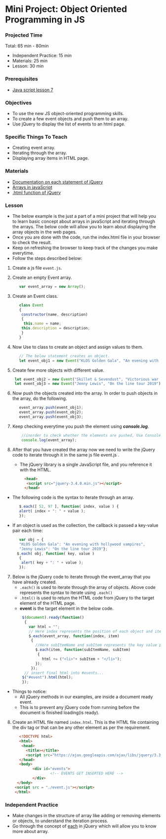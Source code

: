 # Mini Project: Object Oriented Programming in JS

### Projected Time

Total: 65 min - 80min
- Independent Practice: 15 min
- Materials: 25 min
- Lesson: 30 min

### Prerequisites

- [Java script lesson 7](../javascript/javascript-7-oop.md)


### Objectives

- To use the new JS object-oriented programming skills.
- To create a few event objects and push them to an array.
- Use jQuery to display the list of events to an html page.

### Specific Things To Teach

- Creating event array.
- Iterating through the array.
- Displaying array items in HTML page.

### Materials

- [Documentation on each statement of jQuery](http://api.jquery.com/jquery.each/)
- [Arrays in javaScript](https://developer.mozilla.org/en-US/docs/Web/JavaScript/Reference/Global_Objects/Array)
- [.html function of jQuery](http://api.jquery.com/html/)

### Lesson

- The below example is the just a part of a mini project that will help you to learn basic concept about arrays in javaScript and iterating through the arrays. The below code will allow you to learn about displaying the array objects in the web pages.
- Once you are done with the code, run the index.html file in your browser to check the result.
- Keep on refreshing the browser to keep track of the changes you make everytime.
- Follow the steps described below:

1. Create a js file `event.js`.
2. Create an empty Event array.
   ```javascript
      var event_array = new Array();
   ```
3. Create an Event class.
    ```javascript
       class Event
       {
        constructor(name, description)
        {
         this.name = name;
        this.description = description;
        }
       }
    ```
4. Now Use to class to create an object and assign values to them.
   ```javascript
      // The below statement creates an object.
      let event_obj1 = new Event("KLOS Golden Gala", "An evening with hollywood vampires");
   ```
5. Create few more objects with different value.
   ```javascript
    let event_obj2 = new Event("Skillet & Sevendust", "Victorious war tour");
    let event_obj3 = new Event("Jenny Lewis", "On the line tour 2019");
   ```
6. Now push the objects created into the array. In order to push objects in the array, do the following.
   ```javascript
      event_array.push(event_obj1);
      event_array.push(event_obj2);
      event_array.push(event_obj3);
   ```
7. Keep checking everytime you push the element using ***console.log***.
   ```javascript
       //inorder to check whether the elements are pushed, Use Console.log
       console.log(event_array);
   ```

8. After that you have created the array now we need to write the jQuery code to iterate through it in the same js file event.js .
   - The jQuery library is a single JavaScript file, and you reference it with the HTML.
      ```html
        <head>
         <script src="jquery-3.4.0.min.js"></script>
        </head>
      ```
- The following code is the syntax to iterate through an array.
  ```javascript
     $.each([ 52, 97 ], function( index, value ) {
     alert( index + ": " + value );
     });
  ```
- If an object is used as the collection, the callback is passed a key-value pair each time:
  ```javascript
     var obj = {
     "KLOS Golden Gala": "An evening with hollywood vampires",
     "Jenny Lewis": "On the line tour 2019"};
    $.each( obj, function( key, value )
     {
      alert( key + ": " + value );
     });
  ```
7. Below is the jQuery code to iterate through the event_array that you have already created.
    - `.each()` is used to iterate through the array of objects. Above code represents the syntax to iterate using `.each()`
    - `.html()` is used to return the HTML code from jQuery to the target element of the HTML page.
    - **event** is the target element in the below code.
      ```javascript
       $(document).ready(function()
        {
          var html = "";
          // Here index represents the position of each object and item here represents the object
          $.each(event_array, function(index, item)
           {
             //Here subItemName and subItem represents the key value pair to iterate through each object in the array
             $.each(item, function(subItemName, subItem)
              {
                html += ("<li>"+ subItem + "</li>");
             });
           });
        // insert final html into #events...
       $("#event").html(html);
       });
      ```
+ Things to notice:
   - All jQuery methods in our examples, are inside a document ready event.
   - This is to prevent any jQuery code from running before the document is finished loading(is ready).

8. Create an HTML file named `index.html`. This is the HTML file containing the div tag or that can be any other element as per the requirement.
   ```html
      <!DOCTYPE html>
      <html>
       <head>
         <title></title>
         <script src="https://ajax.googleapis.com/ajax/libs/jquery/3.3.1/jquery.min.js"></script>
      </head>
      <body>
            <div id="events">
                    <!-- EVENTS GET INSERTED HERE -->
            </div>
     </body>
    <script src = "./event.js"></script>
    </html>
   ```

### Independent Practice

- Make changes in the structure of array like adding or removing elements or objects, to understand the iteration process.
- Go through the concept of [each](http://api.jquery.com/jquery.each/) in jQuery which will allow you to know more about array.





